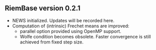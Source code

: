 ## RiemBase version 0.2.1
  
  * NEWS initialized. Updates will be recorded here.
  * Computation of (intrinsic) Frechet means are improved:
    - parallel option provided using OpenMP support.
    - Wolfe condition becomes obsolete. Faster convergence is still achieved from fixed step size.